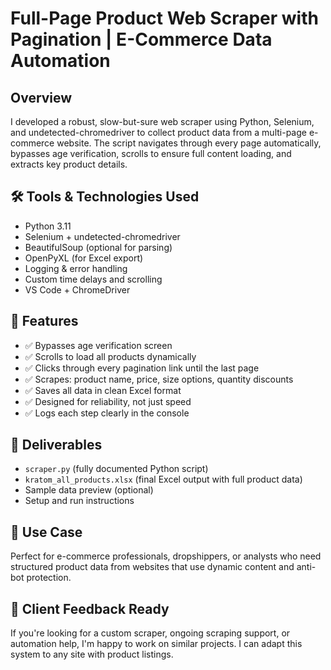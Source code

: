 # Full-Page Product Web Scraper with Pagination | E-Commerce Data Automation

## Overview
I developed a robust, slow-but-sure web scraper using Python, Selenium, and undetected-chromedriver to collect product data from a multi-page e-commerce website. The script navigates through every page automatically, bypasses age verification, scrolls to ensure full content loading, and extracts key product details.

## 🛠️ Tools & Technologies Used
- Python 3.11  
- Selenium + undetected-chromedriver  
- BeautifulSoup (optional for parsing)  
- OpenPyXL (for Excel export)  
- Logging & error handling  
- Custom time delays and scrolling  
- VS Code + ChromeDriver  

## 🎯 Features
- ✅ Bypasses age verification screen  
- ✅ Scrolls to load all products dynamically  
- ✅ Clicks through every pagination link until the last page  
- ✅ Scrapes: product name, price, size options, quantity discounts  
- ✅ Saves all data in clean Excel format  
- ✅ Designed for reliability, not just speed  
- ✅ Logs each step clearly in the console  

## 📂 Deliverables
- `scraper.py` (fully documented Python script)  
- `kratom_all_products.xlsx` (final Excel output with full product data)  
- Sample data preview (optional)  
- Setup and run instructions  

## 🔎 Use Case
Perfect for e-commerce professionals, dropshippers, or analysts who need structured product data from websites that use dynamic content and anti-bot protection.

## 💬 Client Feedback Ready
If you're looking for a custom scraper, ongoing scraping support, or automation help, I'm happy to work on similar projects. I can adapt this system to any site with product listings.
